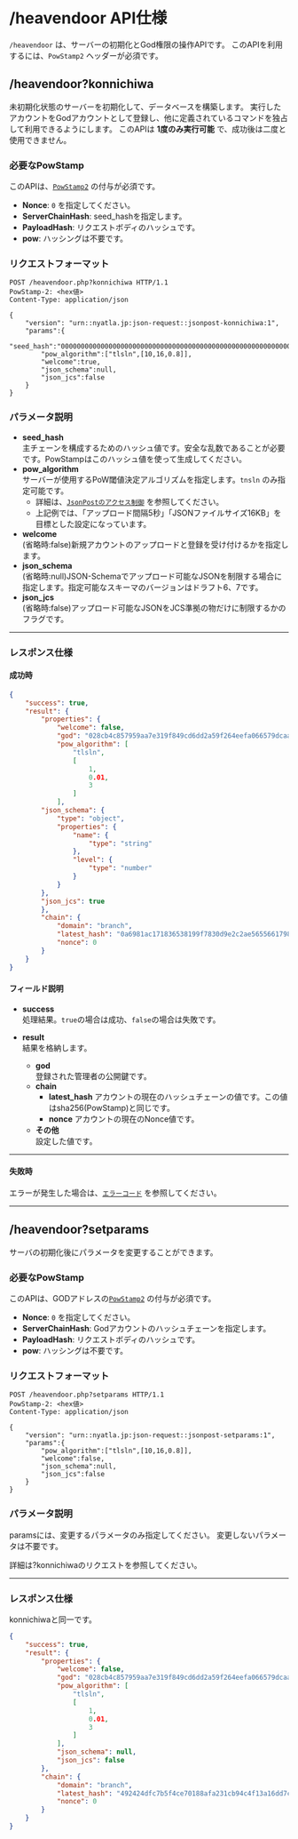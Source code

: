 # /heavendoor API仕様

`/heavendoor` は、サーバーの初期化とGod権限の操作APIです。
このAPIを利用するには、`PowStamp2` ヘッダーが必須です。

## /heavendoor?konnichiwa

未初期化状態のサーバーを初期化して、データベースを構築します。
実行したアカウントをGodアカウントとして登録し、他に定義されているコマンドを独占して利用できるようにします。
このAPIは **1度のみ実行可能** で、成功後は二度と使用できません。


### 必要なPowStamp
このAPIは、[`PowStamp2`](../../powstamp2.md) の付与が必須です。


- **Nonce**: `0` を指定してください。
- **ServerChainHash**: seed_hashを指定します。
- **PayloadHash**: リクエストボディのハッシュです。
- **pow**: ハッシングは不要です。

### リクエストフォーマット

```http
POST /heavendoor.php?konnichiwa HTTP/1.1
PowStamp-2: <hex値>
Content-Type: application/json

{
    "version": "urn::nyatla.jp:json-request::jsonpost-konnichiwa:1",
    "params":{
        "seed_hash":"0000000000000000000000000000000000000000000000000000000000000000",
        "pow_algorithm":["tlsln",[10,16,0.8]],
        "welcome":true,
        "json_schema":null,
        "json_jcs":false        
    }
}
```

### パラメータ説明

- **seed_hash**  
    主チェーンを構成するためのハッシュ値です。安全な乱数であることが必要です。PowStampはこのハッシュ値を使って生成してください。
- **pow_algorithm**  
    サーバーが使用するPoW閾値決定アルゴリズムを指定します。`tnsln` のみ指定可能です。  
    - 詳細は、[`JsonPostのアクセス制御`](../../JsonPostのアクセス制御.md#TimeLogiticsSizeLogNormal方式) を参照してください。  
    - 上記例では、「アップロード間隔5秒」「JSONファイルサイズ16KB」を目標とした設定になっています。
- **welcome**  
    (省略時:false)新規アカウントのアップロードと登録を受け付けるかを指定します。
- **json_schema**  
    (省略時:null)JSON-Schemaでアップロード可能なJSONを制限する場合に指定します。指定可能なスキーマのバージョンはドラフト6、7です。
- **json_jcs**  
    (省略時:false)アップロード可能なJSONをJCS準拠の物だけに制限するかのフラグです。

---

### レスポンス仕様

#### 成功時

```json
{
    "success": true,
    "result": {
        "properties": {
            "welcome": false,
            "god": "028cb4c857959aa7e319f849cd6dd2a59f264eefa066579dcaa3128d93bda0f4bb",
            "pow_algorithm": [
                "tlsln",
                [
                    1,
                    0.01,
                    3
                ]
            ],
        "json_schema": {
            "type": "object",
            "properties": {
                "name": {
                    "type": "string"
                },
                "level": {
                    "type": "number"
                }
            }
        },
        "json_jcs": true
        },
        "chain": {
            "domain": "branch",
            "latest_hash": "0a6981ac171836538199f7830d9e2c2ae5655661798b40d0551ea46418de3048",
            "nonce": 0
        }
    }
}
```

#### フィールド説明

- **success**  
    処理結果。`true`の場合は成功、`false`の場合は失敗です。

- **result**  
    結果を格納します。
    - **god**  
        登録された管理者の公開鍵です。
    - **chain**
      - **latest_hash**
          アカウントの現在のハッシュチェーンの値です。この値はsha256(PowStamp)と同じです。
      - **nonce**
          アカウントの現在のNonce値です。
    - **その他**  
        設定した値です。  




---



#### 失敗時

エラーが発生した場合は、[`エラーコード`](./errorcodes.md) を参照してください。


---

## /heavendoor?setparams

サーバの初期化後にパラメータを変更することができます。


### 必要なPowStamp
このAPIは、GODアドレスの[`PowStamp2`](../../powstamp2.md) の付与が必須です。

- **Nonce**: `0` を指定してください。
- **ServerChainHash**: Godアカウントのハッシュチェーンを指定します。
- **PayloadHash**: リクエストボディのハッシュです。
- **pow**: ハッシングは不要です。

### リクエストフォーマット

```http
POST /heavendoor.php?setparams HTTP/1.1
PowStamp-2: <hex値>
Content-Type: application/json

{
    "version": "urn::nyatla.jp:json-request::jsonpost-setparams:1",
    "params":{
        "pow_algorithm":["tlsln",[10,16,0.8]],
        "welcome":false,
        "json_schema":null,
        "json_jcs":false        
    }
}
```

### パラメータ説明

paramsには、変更するパラメータのみ指定してください。
変更しないパラメータは不要です。

詳細は?konnichiwaのリクエストを参照してください。

---

### レスポンス仕様

konnichiwaと同一です。

```json
{
    "success": true,
    "result": {
        "properties": {
            "welcome": false,
            "god": "028cb4c857959aa7e319f849cd6dd2a59f264eefa066579dcaa3128d93bda0f4bb",
            "pow_algorithm": [
                "tlsln",
                [
                    1,
                    0.01,
                    3
                ]
            ],
            "json_schema": null,
            "json_jcs": false
        },
        "chain": {
            "domain": "branch",
            "latest_hash": "492424dfc7b5f4ce70188afa231cb94c4f13a16dd7cdc4715068d330a4806c4e",
            "nonce": 0
        }
    }
}
```
